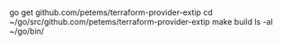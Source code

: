 # 

go get github.com/petems/terraform-provider-extip
cd ~/go/src/github.com/petems/terraform-provider-extip
make build
ls -al ~/go/bin/
